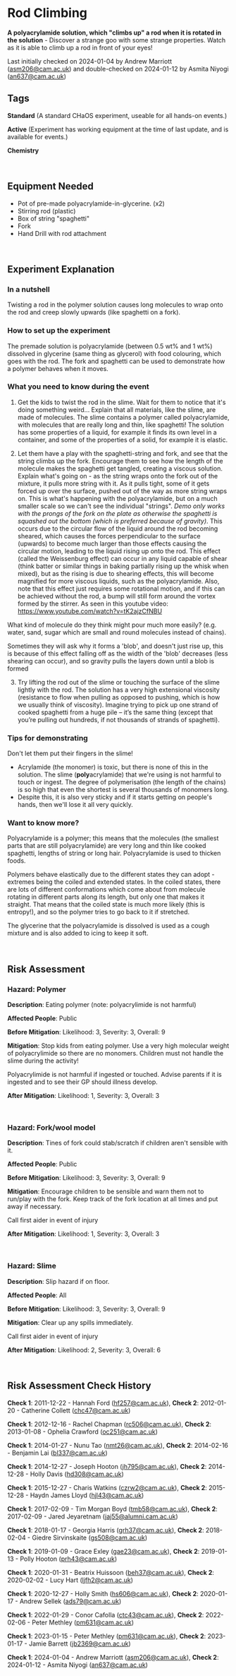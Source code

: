 # Rod Climbing

**A polyacrylamide solution, which "climbs up" a rod when it is rotated in the solution** - Discover a strange goo with some strange properties. Watch as it is able to climb up a rod in front of your eyes!

Last initially checked on 2024-01-04 by Andrew Marriott (asm206@cam.ac.uk) and double-checked on 2024-01-12 by Asmita Niyogi (an637@cam.ac.uk)

## Tags
<!--- Start Tags (DO NOT REMOVE THIS COMMENT) --->

**Standard** (A standard CHaOS experiment, useable for all hands-on events.)

**Active** (Experiment has working equipment at the time of last update, and is available for events.)

**Chemistry**
<!--- End Tags (DO NOT REMOVE THIS COMMENT) --->

<br/>

## Equipment Needed 
- Pot of pre-made polyacrylamide-in-glycerine. (x2)
- Stirring rod (plastic)
- Box of string "spaghetti"
- Fork
- Hand Drill with rod attachment

<br/>

## Experiment Explanation 

### In a nutshell
Twisting a rod in the polymer solution causes long molecules to wrap onto the rod and creep slowly upwards (like spaghetti on a fork).

### How to set up the experiment
The premade solution is polyacrylamide (between 0.5 wt% and 1 wt%) dissolved in glycerine (same thing as glycerol) with food colouring, which goes with the rod. The fork and spaghetti can be used to demonstrate how a polymer behaves when it moves. 

### What you need to know during the event
1. Get the kids to twist the rod in the slime. Wait for them to notice that it's doing something weird...
Explain that all materials, like the slime, are made of molecules. The slime contains a polymer called polyacrylamide, with molecules that are really long and thin, like spaghetti! The solution has some properties of a liquid, for example it finds its own level in a container, and some of the properties of a solid, for example it is elastic.

2. Let them have a play with the spaghetti-string and fork, and see that the string climbs up the fork.
Encourage them to see how the length of the molecule makes the spaghetti get tangled, creating a viscous solution. Explain what's going on - as the string wraps onto the fork out of the mixture, it pulls more string with it. As it pulls tight, some of it gets forced up over the surface, pushed out of the way as more string wraps on. This is what's happening with the polyacrylamide, but on a much smaller scale so we can't see the individual "strings". *Demo only works with the prongs of the fork on the plate as otherwise the spaghetti is squashed out the bottom (which is preferred because of gravity)*.
This occurs due to the circular flow of the liquid around the rod becoming sheared, which causes the forces perpendicular to the surface (upwards) to become much larger than those effects causing the circular motion, leading to the liquid rising up onto the rod. This effect (called the Weissenburg effect) can occur in any liquid capable of shear (think batter or similar things in baking partially rising up the whisk when mixed), but as the rising is due to shearing effects, this will become magnified for more viscous liquids, such as the polyacrylamide. Also, note that this effect just requires some rotational motion, and if this can be achieved without the rod, a bump will still form around the vortex formed by the stirrer. As seen in this youtube video: https://www.youtube.com/watch?v=tK2ajzCfNBU

What kind of molecule do they think might pour much more easily? (e.g. water, sand, sugar which are small and round molecules instead of chains). 

Sometimes they will ask why it forms a 'blob', and doesn't just rise up, this is because of this effect falling off as the width of the 'blob' decreases (less shearing can occur), and so gravity pulls the layers down until a blob is formed

3. Try lifting the rod out of the slime or touching the surface of the slime lightly with the rod. The solution has a very high extensional viscosity (resistance to flow when pulling as opposed to pushing, which is how we usually think of viscosity). Imagine trying to pick up one strand of cooked spaghetti from a huge pile – it’s the same thing (except that you’re pulling out hundreds, if not thousands of strands of spaghetti).


### Tips for demonstrating
Don't let them put their fingers in the slime!
- Acrylamide (the monomer) is toxic, but there is none of this in the solution. The slime (**poly**acrylamide) that we're using is not harmful to touch or ingest. The degree of polymerisation (the length of the chains) is so high that even the shortest is several thousands of monomers long. 
- Despite this, it is also very sticky and if it starts getting on people's hands, then we'll lose it all very quickly. 


### Want to know more?
Polyacrylamide is a polymer; this means that the molecules (the smallest parts that are still polyacrylamide) are very long and thin like cooked spaghetti, lengths of string or long hair. Polyacrylamide is used to thicken foods.

Polymers behave elastically due to the different states they can adopt - extremes being the coiled and extended states. In the coiled states, there are lots of different conformations which come about from molecule rotating in different parts along its length, but only one that makes it straight. That means that the coiled state is much more likely (this is entropy!), and so the polymer tries to go back to it if stretched.

The glycerine that the polyacrylamide is dissolved is used as a cough mixture and is also added to icing to keep it soft.

<br/>

## Risk Assessment

### **Hazard**: Polymer

**Description**: Eating polymer (note: polyacrylimide is not harmful)

**Affected People**: Public

**Before Mitigation**: Likelihood: 3, Severity: 3, Overall: 9

**Mitigation**: Stop kids from eating polymer. Use a very high molecular weight of polyacrylimide so there are no monomers. Children must not handle the slime during the activity!

Polyacrylimide is not harmful if ingested or touched. Advise parents if it is ingested and to see their GP should illness develop.

**After Mitigation**: Likelihood: 1, Severity: 3, Overall: 3

<br/>

### **Hazard**: Fork/wool model

**Description**: Tines of fork could stab/scratch if children aren't sensible with it.

**Affected People**: Public

**Before Mitigation**: Likelihood: 3, Severity: 3, Overall: 9

**Mitigation**: Encourage children to be sensible and warn them not to run/play with the fork. Keep track of the fork location at all times and put away if necessary.

Call first aider in event of injury

**After Mitigation**: Likelihood: 1, Severity: 3, Overall: 3

<br/>

### **Hazard**: Slime

**Description**: Slip hazard if on floor.

**Affected People**: All

**Before Mitigation**: Likelihood: 3, Severity: 3, Overall: 9

**Mitigation**: Clear up any spills immediately.

Call first aider in event of injury

**After Mitigation**: Likelihood: 2, Severity: 3, Overall: 6

<br/>

## Risk Assessment Check History 

**Check 1**: 2011-12-22 - Hannah Ford (hf257@cam.ac.uk), **Check 2**: 2012-01-20 - Catherine Collett (chc47@cam.ac.uk)

**Check 1**: 2012-12-16 - Rachel Chapman (rc506@cam.ac.uk), **Check 2**: 2013-01-08 - Ophelia Crawford (oc251@cam.ac.uk)

**Check 1**: 2014-01-27 - Nunu Tao (nmt26@cam.ac.uk), **Check 2**: 2014-02-16 - Benjamin Lai (bl337@cam.ac.uk)

**Check 1**: 2014-12-27 - Joseph Hooton (jh795@cam.ac.uk), **Check 2**: 2014-12-28 - Holly Davis (hd308@cam.ac.uk)

**Check 1**: 2015-12-27 - Charis Watkins (czrw2@cam.ac.uk), **Check 2**: 2015-12-28 - Haydn James Lloyd (hjl43@cam.ac.uk)

**Check 1**: 2017-02-09 - Tim Morgan Boyd (tmb58@cam.ac.uk), **Check 2**: 2017-02-09 - Jared Jeyaretnam (jaj55@alumni.cam.ac.uk)

**Check 1**: 2018-01-17 - Georgia Harris (grh37@cam.ac.uk), **Check 2**: 2018-02-04 - Giedre Sirvinskaite (gs508@cam.ac.uk)

**Check 1**: 2019-01-09 - Grace Exley (gae23@cam.ac.uk), **Check 2**: 2019-01-13 - Polly Hooton (prh43@cam.ac.uk)

**Check 1**: 2020-01-31 - Beatrix Huissoon (beh37@cam.ac.uk), **Check 2**: 2020-02-02 - Lucy Hart (ljfh2@cam.ac.uk)

**Check 1**: 2020-12-27 - Holly Smith (hs606@cam.ac.uk), **Check 2**: 2020-01-17 - Andrew Sellek (ads79@cam.ac.uk)

**Check 1**: 2022-01-29 - Conor Cafolla (ctc43@cam.ac.uk), **Check 2**: 2022-02-06 - Peter Methley (pm631@cam.ac.uk)

**Check 1**: 2023-01-15 - Peter Methley (pm631@cam.ac.uk), **Check 2**: 2023-01-17 - Jamie Barrett (jb2369@cam.ac.uk)

**Check 1**: 2024-01-04 - Andrew Marriott (asm206@cam.ac.uk), **Check 2**: 2024-01-12 - Asmita Niyogi (an637@cam.ac.uk)
